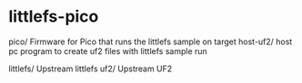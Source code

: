 # littlefs-pico

pico/ Firmware for Pico that runs the littlefs sample on target
host-uf2/ host pc program to create uf2 files with littlefs sample run

littlefs/ Upstream littlefs
uf2/ Upstream UF2
